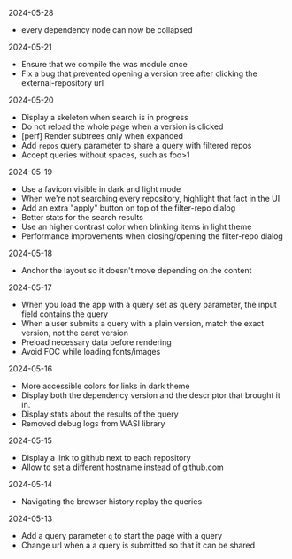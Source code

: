 2024-05-28

- every dependency node can now be collapsed

2024-05-21

- Ensure that we compile the was module once
- Fix a bug that prevented opening a version tree after clicking
  the external-repository url

2024-05-20

- Display a skeleton when search is in progress
- Do not reload the whole page when a version is clicked
- [perf] Render subtrees only when expanded
- Add `repos` query parameter to share a query with filtered repos
- Accept queries without spaces, such as foo>1

2024-05-19

- Use a favicon visible in dark and light mode
- When we're not searching every repository, highlight
  that fact in the UI
- Add an extra "apply" button on top of the filter-repo dialog
- Better stats for the search results
- Use an higher contrast color when blinking items in light theme
- Performance improvements when closing/opening the filter-repo dialog

2024-05-18

- Anchor the layout so it doesn't move depending on the content

2024-05-17

- When you load the app with a query set as query parameter,
  the input field contains the query
- When a user submits a query with a plain version, match
  the exact version, not the caret version
- Preload necessary data before rendering
- Avoid FOC while loading fonts/images

2024-05-16

- More accessible colors for links in dark theme
- Display both the dependency version and the descriptor
  that brought it in.
- Display stats about the results of the query
- Removed debug logs from WASI library

2024-05-15

- Display a link to github next to each repository
- Allow to set a different hostname instead of github.com

2024-05-14

- Navigating the browser history replay the queries

2024-05-13

- Add a query parameter `q` to start the page with a query
- Change url when a a query is submitted so that it can be shared
